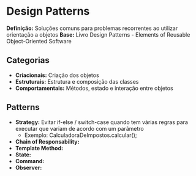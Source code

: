 # Design Patterns

**Definição:** Soluções comuns para problemas recorrentes ao utilizar orientação a objetos
**Base:** Livro Design Patterns - Elements of Reusable Object-Oriented Software

## Categorias

- **Criacionais:** Criação dos objetos
- **Estruturais:** Estrutura e composição das classes
- **Comportamentais:** Métodos, estado e interação entre objetos

## Patterns

- **Strategy:** Evitar if-else / switch-case quando tem várias regras para executar que variam de acordo com um parâmetro
  - Exemplo: CalculadoraDeImpostos.calcular();
- **Chain of Responsability:**
- **Template Method:**
- **State:**
- **Command:**
- **Observer:**
